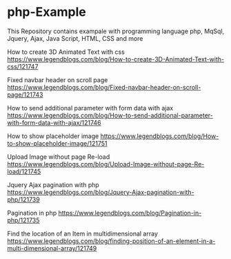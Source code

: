 # php-Example
This Repository contains exampale with programming language php, MqSql, Jquery, Ajax, Java Script, HTML, CSS and more

How to create 3D Animated Text with css
https://www.legendblogs.com/blog/How-to-create-3D-Animated-Text-with-css/121747

Fixed navbar header on scroll page
https://www.legendblogs.com/blog/Fixed-navbar-header-on-scroll-page/121743

How to send additional parameter with form data with ajax
https://www.legendblogs.com/blog/How-to-send-additional-parameter-with-form-data-with-ajax/121746

How to show placeholder image
https://www.legendblogs.com/blog/How-to-show-placeholder-image/121751

Upload Image without page Re-load
https://www.legendblogs.com/blog/Upload-Image-without-page-Re-load/121745

Jquery Ajax pagination with php
https://www.legendblogs.com/blog/Jquery-Ajax-pagination-with-php/121739

Pagination in php
https://www.legendblogs.com/blog/Pagination-in-php/121735

Find the location of an Item in multidimensional array
https://www.legendblogs.com/blog/finding-position-of-an-element-in-a-multi-dimensional-array/121749
